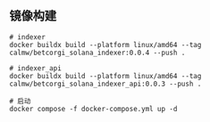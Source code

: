 ## 镜像构建

``` shell
# indexer 
docker buildx build --platform linux/amd64 --tag calmw/betcorgi_solana_indexer:0.0.4 --push .
```

``` shell
# indexer_api 
docker buildx build --platform linux/amd64 --tag calmw/betcorgi_solana_indexer_api:0.0.3 --push .
```

``` shell
# 启动 
docker compose -f docker-compose.yml up -d

```
